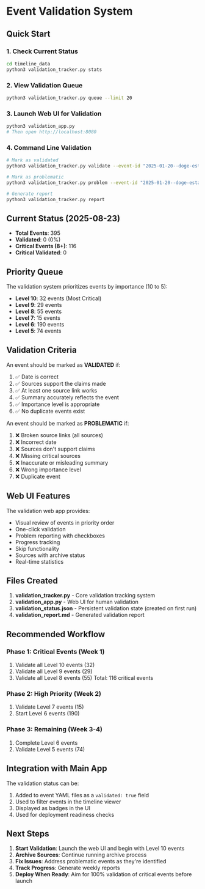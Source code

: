 # Event Validation System

## Quick Start

### 1. Check Current Status
```bash
cd timeline_data
python3 validation_tracker.py stats
```

### 2. View Validation Queue
```bash
python3 validation_tracker.py queue --limit 20
```

### 3. Launch Web UI for Validation
```bash
python3 validation_app.py
# Then open http://localhost:8080
```

### 4. Command Line Validation
```bash
# Mark as validated
python3 validation_tracker.py validate --event-id "2025-01-20--doge-established-musk-ramaswamy" --validator "your-name"

# Mark as problematic
python3 validation_tracker.py problem --event-id "2025-01-20--doge-established-musk-ramaswamy" --issues broken_links incorrect_date --validator "your-name"

# Generate report
python3 validation_tracker.py report
```

## Current Status (2025-08-23)

- **Total Events**: 395
- **Validated**: 0 (0%)
- **Critical Events (8+)**: 116
- **Critical Validated**: 0

## Priority Queue

The validation system prioritizes events by importance (10 to 5):
- **Level 10**: 32 events (Most Critical)
- **Level 9**: 29 events
- **Level 8**: 55 events
- **Level 7**: 15 events
- **Level 6**: 190 events
- **Level 5**: 74 events

## Validation Criteria

An event should be marked as **VALIDATED** if:
1. ✅ Date is correct
2. ✅ Sources support the claims made
3. ✅ At least one source link works
4. ✅ Summary accurately reflects the event
5. ✅ Importance level is appropriate
6. ✅ No duplicate events exist

An event should be marked as **PROBLEMATIC** if:
1. ❌ Broken source links (all sources)
2. ❌ Incorrect date
3. ❌ Sources don't support claims
4. ❌ Missing critical sources
5. ❌ Inaccurate or misleading summary
6. ❌ Wrong importance level
7. ❌ Duplicate event

## Web UI Features

The validation web app provides:
- Visual review of events in priority order
- One-click validation
- Problem reporting with checkboxes
- Progress tracking
- Skip functionality
- Sources with archive status
- Real-time statistics

## Files Created

1. **validation_tracker.py** - Core validation tracking system
2. **validation_app.py** - Web UI for human validation
3. **validation_status.json** - Persistent validation state (created on first run)
4. **validation_report.md** - Generated validation report

## Recommended Workflow

### Phase 1: Critical Events (Week 1)
1. Validate all Level 10 events (32)
2. Validate all Level 9 events (29)
3. Validate all Level 8 events (55)
Total: 116 critical events

### Phase 2: High Priority (Week 2)
1. Validate Level 7 events (15)
2. Start Level 6 events (190)

### Phase 3: Remaining (Week 3-4)
1. Complete Level 6 events
2. Validate Level 5 events (74)

## Integration with Main App

The validation status can be:
1. Added to event YAML files as a `validated: true` field
2. Used to filter events in the timeline viewer
3. Displayed as badges in the UI
4. Used for deployment readiness checks

## Next Steps

1. **Start Validation**: Launch the web UI and begin with Level 10 events
2. **Archive Sources**: Continue running archive process
3. **Fix Issues**: Address problematic events as they're identified
4. **Track Progress**: Generate weekly reports
5. **Deploy When Ready**: Aim for 100% validation of critical events before launch